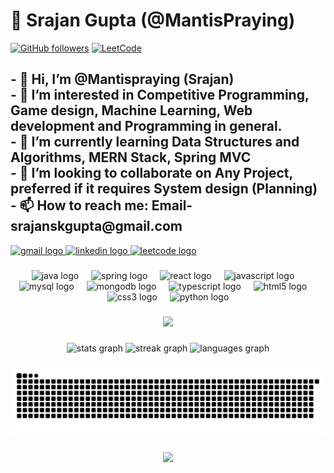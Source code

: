 # 🧙 Srajan Gupta (@MantisPraying)
[![GitHub followers](https://img.shields.io/github/followers/Mantispraying?label=Follow&style=social)](https://github.com/Mantispraying/?tab=follow)
[![LeetCode](https://img.shields.io/badge/dynamic/json?style=plastic&labelColor=black&color=%23ffa116&label=Solved&query=solvedOverTotal&url=https%3A%2F%2Fleetcode-badge.vercel.app%2Fapi%2Fusers%2FMantisPraying&logo=leetcode&logoColor=yellow)](https://leetcode.com/MantisPraying/)
<h2 align="left">- 👋 Hi, I’m @Mantispraying (Srajan)<br>- 👀 I’m interested in Competitive Programming, Game design, Machine Learning, Web development and Programming in general.<br>- 🌱 I’m currently learning Data Structures and Algorithms, MERN Stack, Spring MVC<br>- 💞️ I’m looking to collaborate on Any Project, preferred if it requires System design (Planning)<br>- 📫 How to reach me: Email- srajanskgupta@gmail.com</h2>

<div align="left">
  <a href="mailto:srajanskgupta@gmail.com" target="_blank">
    <img src="https://img.shields.io/static/v1?message=Gmail&logo=gmail&label=srajanskgupta@gmail.com&color=D14836&logoColor=white&labelColor=&style=for-the-badge" height="35" alt="gmail logo"  />
  </a>
  <a href="https://www.linkedin.com/in/srajanskgupta/" target="_blank">
    <img src="https://img.shields.io/static/v1?message=LinkedIn&logo=linkedin&label=srajanskgupta&color=0077B5&logoColor=white&labelColor=&style=for-the-badge" height="35" alt="linkedin logo"  />
  </a>
  <a href="https://leetcode.com/u/MantisPraying/" target="_blank">
    <img src="https://img.shields.io/static/v1?message=Leetcode&logo=leetcode&label=MantisPraying&color=F6BE00&logoColor=white&labelColor=&style=for-the-badge" height="35" alt="leetcode logo"  />
  </a>
</div>

###

<div align="center">
  <img src="https://cdn.jsdelivr.net/gh/devicons/devicon/icons/java/java-original.svg" height="30" alt="java logo"  />
  <img width="12" />
  <img src="https://cdn.jsdelivr.net/gh/devicons/devicon/icons/spring/spring-original.svg" height="30" alt="spring logo"  />
  <img width="12" />
  <img src="https://cdn.jsdelivr.net/gh/devicons/devicon/icons/react/react-original.svg" height="30" alt="react logo"  />
  <img width="12" />
  <img src="https://cdn.jsdelivr.net/gh/devicons/devicon/icons/javascript/javascript-original.svg" height="30" alt="javascript logo"  />
  <img width="12" />
  <img src="https://cdn.jsdelivr.net/gh/devicons/devicon/icons/mysql/mysql-original.svg" height="30" alt="mysql logo"  />
  <img width="12" />
  <img src="https://cdn.jsdelivr.net/gh/devicons/devicon/icons/mongodb/mongodb-original.svg" height="30" alt="mongodb logo"  />
  <img width="12" />
  <img src="https://cdn.jsdelivr.net/gh/devicons/devicon/icons/typescript/typescript-original.svg" height="30" alt="typescript logo"  />
  <img width="12" />
  <img src="https://cdn.jsdelivr.net/gh/devicons/devicon/icons/html5/html5-original.svg" height="30" alt="html5 logo"  />
  <img width="12" />
  <img src="https://cdn.jsdelivr.net/gh/devicons/devicon/icons/css3/css3-original.svg" height="30" alt="css3 logo"  />
  <img width="12" />
  <img src="https://cdn.jsdelivr.net/gh/devicons/devicon/icons/python/python-original.svg" height="30" alt="python logo"  />
</div>

###

<div align="center">
  <img height="200" src="https://i.imgflip.com/98am7e.gif"  />
</div>

###

<div align="center">
  <img src="https://github-readme-stats.vercel.app/api?username=Mantispraying&hide_title=false&hide_rank=true&show_icons=true&include_all_commits=true&count_private=true&disable_animations=false&theme=dracula&locale=en&hide_border=false" height="150" alt="stats graph"  />
  <img src="https://streak-stats.demolab.com?user=Mantispraying&locale=en&mode=daily&theme=dracula&hide_border=false&border_radius=5" height="150" alt="streak graph"  />
  <img src="https://github-readme-stats.vercel.app/api/top-langs?username=Mantispraying&locale=en&hide_title=false&layout=compact&card_width=320&langs_count=5&theme=dracula&hide_border=false" height="150" alt="languages graph"  />
</div>

###

<img src="https://raw.githubusercontent.com/Mantispraying/Mantispraying/output/snake.svg" alt="Snake animation" />

###

<div align="center">
  <img src="https://profile-counter.glitch.me/Mantispraying/count.svg?"  />
</div>

###
